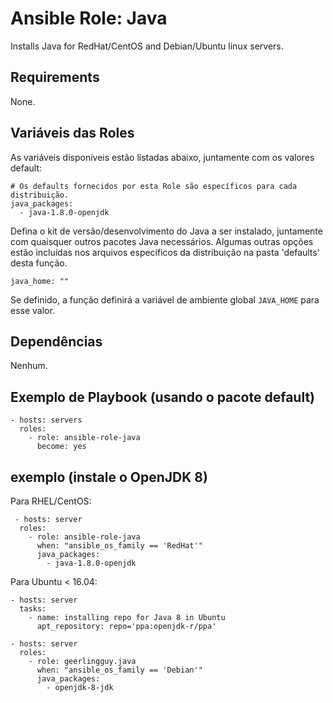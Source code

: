 # Ansible Role: Java

Installs Java for RedHat/CentOS and Debian/Ubuntu linux servers.

## Requirements

None.

## Variáveis ​​das Roles

As variáveis ​​disponíveis estão listadas abaixo, juntamente com os valores default:

    # Os defaults fornecidos por esta Role são específicos para cada distribuição.
    java_packages:
      - java-1.8.0-openjdk

Defina o kit de versão/desenvolvimento do Java a ser instalado, juntamente com quaisquer outros pacotes Java necessários. Algumas outras opções estão incluídas nos arquivos específicos da distribuição na pasta 'defaults' desta função.

    java_home: ""

Se definido, a função definirá a variável de ambiente global `JAVA_HOME` para esse valor.

## Dependências

Nenhum.

## Exemplo de Playbook (usando o pacote default)

    - hosts: servers
      roles:
        - role: ansible-role-java
          become: yes

## exemplo (instale o OpenJDK 8)

Para RHEL/CentOS:

     - hosts: server
      roles:
        - role: ansible-role-java
          when: "ansible_os_family == 'RedHat'"
          java_packages:
            - java-1.8.0-openjdk

Para Ubuntu < 16.04:

    - hosts: server
      tasks:
        - name: installing repo for Java 8 in Ubuntu
  	      apt_repository: repo='ppa:openjdk-r/ppa'
    
    - hosts: server
      roles:
        - role: geerlingguy.java
          when: "ansible_os_family == 'Debian'"
          java_packages:
            - openjdk-8-jdk


